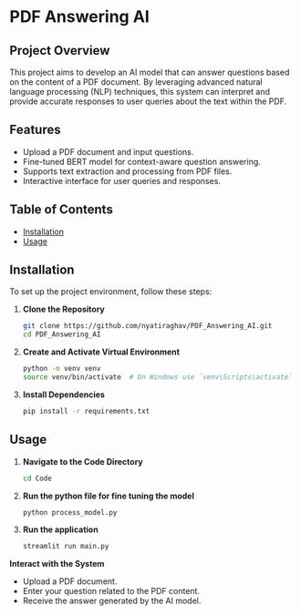 # PDF Answering AI

## Project Overview

This project aims to develop an AI model that can answer questions based on the content of a PDF document. By leveraging advanced natural language processing (NLP) techniques, this system can interpret and provide accurate responses to user queries about the text within the PDF.

## Features

- Upload a PDF document and input questions.
- Fine-tuned BERT model for context-aware question answering.
- Supports text extraction and processing from PDF files.
- Interactive interface for user queries and responses.

## Table of Contents

- [Installation](#installation)
- [Usage](#usage)

## Installation

To set up the project environment, follow these steps:

1. **Clone the Repository**
   ```sh
   git clone https://github.com/nyatiraghav/PDF_Answering_AI.git
   cd PDF_Answering_AI
    ```
2. **Create and Activate Virtual Environment**
   ```sh
   python -m venv venv
   source venv/bin/activate  # On Windows use `venv\Scripts\activate`
    ```
3. **Install Dependencies**
   ```sh
   pip install -r requirements.txt
    ```

## Usage

1. **Navigate to the Code Directory**
   ```sh
   cd Code
    ```
2. **Run the python file for fine tuning the model**
   ```sh
   python process_model.py
    ```
3. **Run the application**
   ```sh
   streamlit run main.py
    ```
**Interact with the System**

- Upload a PDF document.
- Enter your question related to the PDF content.
- Receive the answer generated by the AI model.
